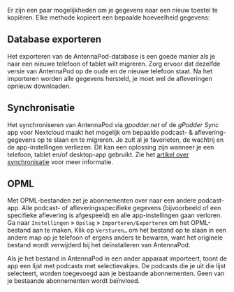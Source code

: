 Er zijn een paar mogelijkheden om je gegevens naar een nieuw toestel te kopiëren.
Elke methode kopieert een bepaalde hoeveelheid gegevens:

## Database exporteren

Het exporteren van de AntennaPod-database is een goede manier als je naar een
nieuwe telefoon of tablet wilt migreren. Zorg ervoor dat dezelfde versie van
AntennaPod op de oude en de nieuwe telefoon staat. Na het importeren worden alle
gegevens hersteld, je moet wel de afleveringen opnieuw downloaden.

## Synchronisatie

Het synchroniseren van AntennaPod via *gpodder.net* of de *gPodder Sync* app voor
Nextcloud maakt het mogelijk om bepaalde podcast- & aflevering-gegevens op te
slaan en te migreren. Je zult al je favorieten, de wachtrij en de
app-instellingen verliezen. Dit kan een oplossing zijn wanneer je een telefoon,
tablet en/of desktop-app gebruikt. Zie het [artikel over
synchronisatie](/documentatie/algemeen/synchronisatie) voor meer informatie.

## OPML

Met OPML-bestanden zet je abonnementen over naar een andere podcast-app. Alle
podcast- of afleveringsspecifieke gegevens (bijvoorbeeld of een specifieke
aflevering is afgespeeld) en alle app-instellingen gaan verloren. Ga naar
`Instellingen` » `Opslag` » `Importeren/Exporteren` om het OPML-bestand aan te
maken. Klik op `Versturen…` om het bestand op te slaan in een andere map op je
telefoon of ergens anders te bewaren, want het originele bestand wordt
verwijderd bij het deïnstalleren van AntennaPod.

Als je het bestand in AntennaPod in een ander apparaat importeert, toont de app
een lijst met podcasts met selectievakjes. De podcasts die je uit die lijst
selecteert, worden toegevoegd aan je bestaande abonnementen. Geen van je
bestaande abonnementen wordt beïnvloed.
